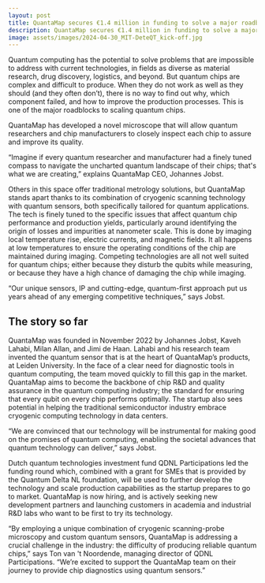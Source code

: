 ```yaml
---
layout: post
title: QuantaMap secures €1.4 million in funding to solve a major roadblock in the quantum revolution 
description: QuantaMap secures €1.4 million in funding to solve a major roadblock in the quantum revolution 
image: assets/images/2024-04-30_MIT-DeteQT_kick-off.jpg
---
```


Quantum computing has the potential to solve problems that are impossible to address with current technologies, in fields as diverse as material research, drug discovery, logistics, and beyond. 
But quantum chips are complex and difficult to produce. When they do not work as well as they should (and they often don’t), there is no way to find out why, which component failed, and how to improve the production processes. This is one of the major roadblocks to scaling quantum chips. 

QuantaMap has developed a novel microscope that will allow quantum researchers and chip manufacturers to closely inspect each chip to assure and improve its quality. 

“Imagine if every quantum researcher and manufacturer had a finely tuned compass to navigate the uncharted quantum landscape of their chips; that's what we are creating,” explains QuantaMap CEO, Johannes Jobst.

Others in this space offer traditional metrology solutions, but QuantaMap stands apart thanks to its combination of cryogenic scanning technology with quantum sensors, both specifically tailored for quantum applications. 
The tech is finely tuned to the specific issues that affect quantum chip performance and production yields, particularly around identifying the origin of losses and impurities at  nanometer scale. This is done by imaging local temperature rise, electric currents, and magnetic fields. It all happens at low temperatures to ensure the operating conditions of the chip are maintained during imaging.
Competing technologies are all not well suited for quantum chips; either because they disturb the qubits while measuring, or because they have a high chance of damaging the chip while imaging.

“Our unique sensors, IP and cutting-edge, quantum-first approach put us years ahead of any emerging competitive techniques,” says Jobst.

## The story so far

QuantaMap was founded in November 2022 by Johannes Jobst, Kaveh Lahabi, Milan Allan, and Jimi de Haan.
Lahabi and his research team invented the quantum sensor that is at the heart of QuantaMap’s products, at Leiden University. In the face of a clear need for diagnostic tools in quantum computing, the team moved quickly to fill this gap in the market. 
QuantaMap aims to become the backbone of chip R&D and quality assurance in the quantum computing industry; the standard for ensuring that every qubit on every chip performs optimally. The startup also sees potential in helping the traditional semiconductor industry embrace cryogenic computing technology in data centers.

“We are convinced that our technology will be instrumental for making good on the promises of quantum computing, enabling the societal advances that quantum technology can deliver,” says Jobst.

Dutch quantum technologies investment fund QDNL Participations led the funding round which, combined with a grant for SMEs that is provided by the Quantum Delta NL foundation, will be used to further develop the technology and scale production capabilities as the startup prepares to go to market. 
QuantaMap is now hiring, and is actively seeking new development partners and launching customers in academia and industrial R&D labs who want to be first to try its technology.

“By employing a unique combination of cryogenic scanning-probe microscopy and custom quantum sensors, QuantaMap is addressing a crucial challenge in the industry: the difficulty of producing reliable quantum chips,” says Ton van 't Noordende, managing director of QDNL Participations. 
 “We’re excited to support the QuantaMap team on their journey to provide chip diagnostics using quantum sensors.”
